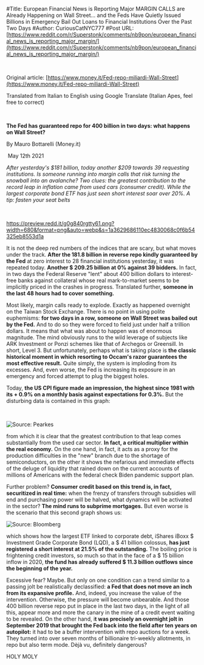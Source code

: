 #Title: European Financial News is Reporting Major MARGIN CALLS are Already Happening on Wall Street... and the Feds Have Quietly Issued Billions in Emergency Bail Out Loans to Financial Institutions Over the Past Two Days
#Author: CuriousCatNYC777
#Post URL: [https://www.reddit.com/r/Superstonk/comments/nb9pon/european_financial_news_is_reporting_major_margin/](https://www.reddit.com/r/Superstonk/comments/nb9pon/european_financial_news_is_reporting_major_margin/)


&#x200B;

Original article: [https://www.money.it/Fed-repo-miliardi-Wall-Street](https://www.money.it/Fed-repo-miliardi-Wall-Street)

Translated from Italian to English using Google Translate (Italian Apes, feel free to correct)

&#x200B;

**The Fed has guaranteed repo for 400 billion in two days: what happens on Wall Street?**

By Mauro Bottarelli (Money.it)

 May 12th 2021

*After yesterday's $181 billion, today another $209 towards 39 requesting institutions. Is someone running into margin calls that risk turning the snowball into an avalanche? Two clues: the greatest contribution to the record leap in inflation came from used cars (consumer credit). While the largest corporate bond ETF has just seen short interest soar over 20%. A tip: fasten your seat belts*

&#x200B;

https://preview.redd.it/g0g840rgtty61.png?width=680&format=png&auto=webp&s=1a3629686110ec4830068c0f6b54325eb8553d1a

It is not the deep red numbers of the indices that are scary, but what moves under the track. **After the 181.8 billion in reverse repo kindly guaranteed by the Fed** at zero interest to 28 financial institutions yesterday, it was repeated today. **Another $ 209.25 billion at 0% against 39 bidders.** In fact, in two days the Federal Reserve "lent" about 400 billion dollars to interest-free banks against collateral whose real mark-to-market seems to be implicitly priced in the crashes in progress. Translated further, **someone in the last 48 hours had to cover something.**

Most likely, margin calls ready to explode. Exactly as happened overnight on the Taiwan Stock Exchange. There is no point in using polite euphemisms: **for two days in a row, someone on Wall Street was bailed out by the Fed.** And to do so they were forced to field just under half a trillion dollars. It means that what was about to happen was of enormous magnitude. The mind obviously runs to the wild leverage of subjects like ARK Investment or Ponzi schemes like that of Archegos or Greensill. In short, Level 3. But unfortunately, perhaps what is taking place is **the classic historical moment in which resorting to Occam's razor guarantees the most effective result.** Quite simply, the system is imploding from its excesses. And, even worse, the Fed is increasing its exposure in an emergency and forced attempt to plug the biggest holes.

Today, **the US CPI figure made an impression, the highest since 1981 with its + 0.9% on a monthly basis against expectations for 0.3%.** But the disturbing data is contained in this graph:

&#x200B;

![Source: Pearkes](https://preview.redd.it/hwnu7vmrtty61.png?width=528&format=png&auto=webp&s=38b2ca1b3f751e0f2e1ea8815e113f0c30c1ebbc)

from which it is clear that the greatest contribution to that leap comes substantially from the used car sector. **In fact, a critical multiplier within the real economy.** On the one hand, in fact, it acts as a proxy for the production difficulties in the "new" branch due to the shortage of semiconductors, on the other it shows the nefarious and immediate effects of the deluge of liquidity that rained down on the current accounts of millions of Americans with the federal check Biden pandemic support plan.

Further problem? **Consumer credit based on this trend is, in fact, securitized in real time:** when the frenzy of transfers through subsidies will end and purchasing power will be halved, what dynamics will be activated in the sector? **The mind runs to subprime mortgages.** But even worse is the scenario that this second graph shows us:

![Source: Bloomberg](https://preview.redd.it/fltyylzutty61.png?width=1200&format=png&auto=webp&s=486bb2934b4e4eb95cdf63be55da63515c5ad41d)

which shows how the largest ETF linked to corporate debt, iShares iBoxx $ Investment Grade Corporate Bond (LQD), a $ 41 billion colossus, **has just registered a short interest at 21.5% of the outstanding.** The boiling price is frightening credit investors, so much so that in the face of a $ 15 billion inflow in 2020, **the fund has already suffered $ 11.3 billion outflows since the beginning of the year.**

Excessive fear? Maybe. But only on one condition can a trend similar to a passing jolt be realistically declassified: **a Fed that does not move an inch from its expansive profile.** And, indeed, you increase the value of the intervention. Otherwise, the pressure will become unbearable. And those 400 billion reverse repo put in place in the last two days, in the light of all this, appear more and more the canary in the mine of a credit event waiting to be revealed. On the other hand, i**t was precisely an overnight jolt in September 2019 that brought the Fed back into the field after ten years on autopilot:** it had to be a buffer intervention with repo auctions for a week. They turned into over seven months of billionaire tri-weekly allotments, in repo but also term mode. Dèjà vu, definitely dangerous?

HOLY MOLY